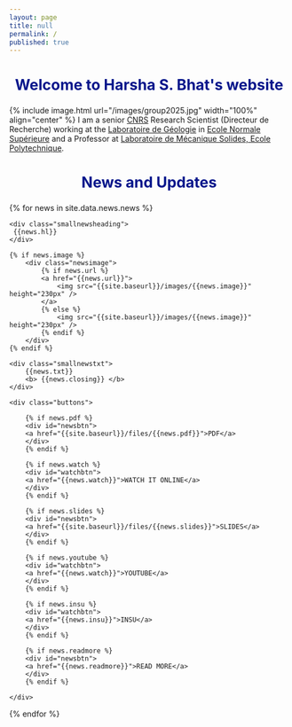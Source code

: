 ```yaml
---
layout: page
title: null
permalink: /
published: true
---
```

<h2 align="center" style="color:#04168b; font-size:20pt">Welcome to Harsha S. Bhat's website</h2>	


<!-- <div class="articles2"> -->
{% include image.html url="/images/group2025.jpg" width="100%" align="center" %}
I am a senior <a href="http://www.cnrs.fr/index.php/en">CNRS</a> Research Scientist (Directeur de Recherche) working at the <a href="http://www.geologie.ens.fr">Laboratoire de Géologie</a> in 
<a href="http://www.ens.fr">Ecole Normale Supérieure</a> and a Professor at <a href="https://portail.polytechnique.edu/lms/en">Laboratoire de Mécanique Solides, Ecole Polytechnique</a>.
<!-- </div>	 -->


<h2 align="center" style="color:#04168b; font-size:20pt">News and Updates</h2>	

<div class="archive">

{% for news in site.data.news.news %}
<article class="article">

	<div class="smallnewsheading">
	 {{news.hl}}
	</div>

	{% if news.image %}
		<div class="newsimage">
			{% if news.url %}
			<a href="{{news.url}}">
				<img src="{{site.baseurl}}/images/{{news.image}}" height="230px" />
			</a>
			{% else %}
				<img src="{{site.baseurl}}/images/{{news.image}}" height="230px" />
			{% endif %}
		</div>
	{% endif %}

	<div class="smallnewstxt">
		{{news.txt}}
		<b> {{news.closing}} </b>
	</div>

	<div class="buttons">
	
		{% if news.pdf %}
		<div id="newsbtn">
		<a href="{{site.baseurl}}/files/{{news.pdf}}">PDF</a>
		</div>
		{% endif %}

		{% if news.watch %}
		<div id="watchbtn">
		<a href="{{news.watch}}">WATCH IT ONLINE</a>
		</div>
		{% endif %}

		{% if news.slides %}
		<div id="newsbtn">
		<a href="{{site.baseurl}}/files/{{news.slides}}">SLIDES</a>
		</div>
		{% endif %}

		{% if news.youtube %}
		<div id="watchbtn">
		<a href="{{news.watch}}">YOUTUBE</a>
		</div>
		{% endif %}

		{% if news.insu %}
		<div id="watchbtn">
		<a href="{{news.insu}}">INSU</a>
		</div>
		{% endif %}

		{% if news.readmore %}
		<div id="newsbtn">
		<a href="{{news.readmore}}">READ MORE</a>
		</div>
		{% endif %}

	</div>
</article>

{% endfor %}
</div>
